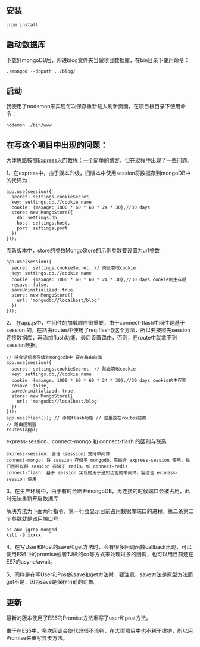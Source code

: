 ## 安装
	
	cnpm install
	
## 启动数据库

下载好mongoDB后，闯进blog文件夹当做项目数据库，在bin目录下使用命令：

	./mongod --dbpath ../blog/
	
	
## 启动
我使用了nodemon来实现每次保存重新载入刷新页面，在项目根目录下使用命令：

	nodemon ./bin/www



## 在写这个项目中出现的问题：

大体思路按照[Express入门教程：一个简单的博客](http://www.tuicool.com/articles/jueARjE)，但在过程中出现了一些问题。 

1、在express中，由于版本升级，旧版本中使用session将数据存到mongoDB中的代码为：

	app.use(session({
	  secret: settings.cookieSecret,
	  key: settings.db,//cookie name
	  cookie: {maxAge: 1000 * 60 * 60 * 24 * 30},//30 days
	  store: new MongoStore({
	    db: settings.db,
	    host: settings.host,
	    port: settings.port
	  })
	}));

而新版本中，store的参数MongoStore的示例参数要设置为url参数

	app.use(session({
	  secret: settings.cookieSecret, // 防止篡改cookie
	  key: settings.db,//cookie name
	  cookie: {maxAge: 1000 * 60 * 60 * 24 * 30},//30 days cookie的生存期
	  resave: false,
	  saveUninitialized: true,
	  store: new MongoStore({
	    url: 'mongodb://localhost/blog'
	  })
	}));
	
2、	在app.js中，中间件的加载顺序很重要，由于connect-flash中间件是基于 session 的，在路由routes中使用了req.flash()这个方法，所以要按照先session连接数据库，再添加flash功能，最后设置路由，否则，在route中就拿不到session数据。

	// 将会话信息存储到mongodb中 要在路由前面
	app.use(session({
	  secret: settings.cookieSecret, // 防止篡改cookie
	  key: settings.db,//cookie name
	  cookie: {maxAge: 1000 * 60 * 60 * 24 * 30},//30 days cookie的生存期
	  resave: false,
	  saveUninitialized: true,
	  store: new MongoStore({
	    url: 'mongodb://localhost/blog'
	  })
	}));
	app.use(flash()); // 添加flash功能 // 这里要在routes前面
	// 路由控制器
	routes(app);
	
express-session、connect-mongo 和 connect-flash 的区别与联系

	express-session: 会话（session）支持中间件
	connect-mongo: 将 session 存储于 mongodb，需结合 express-session 使用，我们也可以将 session 存储于 redis，如 connect-redis
	connect-flash: 基于 session 实现的用于通知功能的中间件，需结合 express-session 使用
	
3、在生产环境中，由于有时会断开mongoDB，再连接的时候端口会被占用，此时无法重新开启数据库

解决方法为下面两行指令，第一行会显示目前占用数据库端口的进程，第二条第二个参数就是占用端口号：

	ps aux |grep mongod
	kill -9 xxxxx
	
4、在写User和Post的save和get方法时，会有很多回调函数callback出现，可以使用ES6中的promise或者TJ做的co等方式来处理过多的回调，也可以用目前还在ES7的async/await。

5、同样是在写User和Post的save和get方法时，要注意，save方法是原型方法而get不是，因为save是保存当前的对象。

## 更新

最新的版本使用了ES6的Promise方法重写了user和post方法。

由于在ES5中，多次回调会使代码很不流畅，在大型项目中也不利于维护，所以用Promise来重写异步方法。
